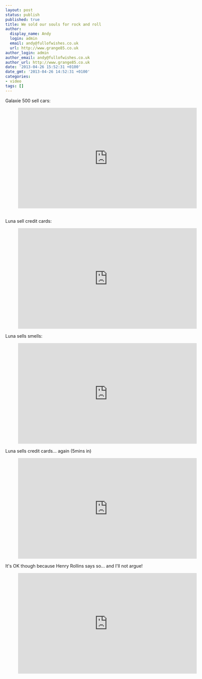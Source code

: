 ```yaml
---
layout: post
status: publish
published: true
title: We sold our souls for rock and roll
author:
  display_name: Andy
  login: admin
  email: andy@fullofwishes.co.uk
  url: http://www.grange85.co.uk
author_login: admin
author_email: andy@fullofwishes.co.uk
author_url: http://www.grange85.co.uk
date: '2013-04-26 15:52:31 +0100'
date_gmt: '2013-04-26 14:52:31 +0100'
categories:
- video
tags: []
---
```

<p>Galaxie 500 sell cars:<br />

<figure class="caption aligncenter"><iframe width="560" height="315" src="https://www.youtube.com/embed/naPtNSN5r-o" frameborder="0" allowfullscreen></iframe><figcaption class="caption-text"></figcaption></figure>

<a id="more"></a><a id="more-4201"></a><br />
Luna sell credit cards:<br />
</p>
<figure class="caption aligncenter"><iframe width="560" height="315" src="https://www.youtube.com/embed/kQltp3AbhgI" frameborder="0" allowfullscreen></iframe><figcaption class="caption-text"></figcaption></figure>
<p>Luna sells smells:<br />
</p>
<figure class="caption aligncenter"><iframe width="560" height="315" src="https://www.youtube.com/embed/RP7vNnABiMY" frameborder="0" allowfullscreen></iframe><figcaption class="caption-text"></figcaption></figure>
<p>Luna sells credit cards... again (5mins in)<br />
</p>
<figure class="caption aligncenter"><iframe width="560" height="315" src="https://www.youtube.com/embed/SxPM0JzXvmQ&start=307" frameborder="0" allowfullscreen></iframe><figcaption class="caption-text"></figcaption></figure>
<p>It's OK though because Henry Rollins says so... and I'll not argue!<br />
</p>
<figure class="caption aligncenter"><iframe width="560" height="315" src="https://www.youtube.com/embed/s6zVUvmkyvA" frameborder="0" allowfullscreen></iframe><figcaption class="caption-text"></figcaption></figure>

